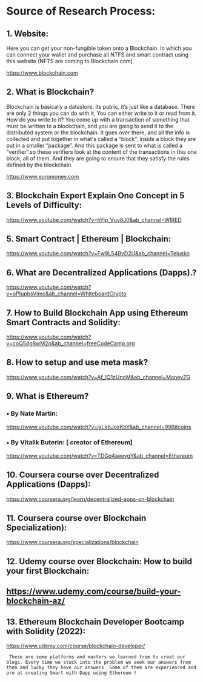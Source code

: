 <h1>Source of Research Process: </h1>

<h2>1.	Website: </h2>

Here you can get your non-fungible token onto a Blockchain. In which you can connect your wallet and purchase all NTFS and smart contract using this website
(NFTS are coming to Blockchain.com)

https://www.blockchain.com

<h2>2.	What is Blockchain?</h2>

Blockchain is basically a datastore. Its public, it’s just like a database. There are only 2 things you can do with it, You can either write to it or read from it. How do you write to it? You come up with a transaction of something that must be written to a blockchain, and you are going to send it to the distributed system or the blockchain. It goes over there, and all the info is collected and put together in what's called a “block”, inside a block they are put in a smaller “package”. And this package is sent to what is called a “verifier”.so these verifiers look at the content of the transactions in this one block, all of them. And they are going to ensure that they satisfy the rules defined by the blockchain.

https://www.euromoney.com


<h2>3.	Blockchain Expert Explain One Concept in 5 Levels of Difficulty:</h2>

https://www.youtube.com/watch?v=hYip_Vuv8J0&ab_channel=WIRED


<h2>5.	Smart Contract | Ethereum | Blockchain:</h2>

https://www.youtube.com/watch?v=Fw9L54BvD2U&ab_channel=Telusko

<h2>6.	What are Decentralized Applications (Dapps).?</h2>

https://www.youtube.com/watch?v=oPIupbsVimc&ab_channel=WhiteboardCrypto

<h2>7.	How to Build Blockchain App using Ethereum Smart Contracts and Solidity:</h2>

https://www.youtube.com/watch?v=coQ5dg8wM2o&ab_channel=freeCodeCamp.org


<h2>8.	How to setup and use meta mask?</h2>

https://www.youtube.com/watch?v=Af_lQ1zUnoM&ab_channel=MoneyZG

<h2>9.	What is Ethereum? </h2>

<h3>•	By Nate Martin:</h3>

https://www.youtube.com/watch?v=jxLkbJozKbY&ab_channel=99Bitcoins

<h3>•	By Vitalik Buterin: [ creator of Ethereum]</h3>

https://www.youtube.com/watch?v=TDGq4aeevgY&ab_channel=Ethereum

<h2>10.	 Coursera course over Decentralized Applications (Dapps):</h2>

 https://www.coursera.org/learn/decentralized-apps-on-blockchain


<h2>11.	Coursera course over Blockchain Specialization):</h2>

https://www.coursera.org/specializations/blockchain

<h2>12.	 Udemy course over Blockchain: How to build your first Blockchain:<h2>

https://www.udemy.com/course/build-your-blockchain-az/


<h2>13.	 Ethereum Blockchain Developer Bootcamp with Solidity (2022):</h2>

https://www.udemy.com/course/blockchain-developer/

      
     These are some platforms and masters we learned from to creat our blogs. Every time we stuck into the problem we seek our answers from them and lucky they have our answers. Some of them are experienced and pro at creating Smart with Dapp using Ethereum ! 


